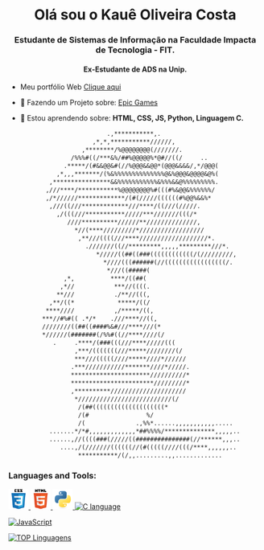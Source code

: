 <h1 align="center">Olá sou o Kauê Oliveira Costa</h1>
<h3 align="center">Estudante de Sistemas de Informação na Faculdade Impacta de Tecnologia - FIT.</h3>
<h4 align="center">Ex-Estudante de ADS na Unip.</h4>

 - Meu portfólio Web [Clique aqui](https://kyuubyn.github.io/MeuPort/#)

- 🚀 Fazendo um Projeto sobre: [Epic Games](https://kyuubyn.github.io/EpicGamesPage/#)

- 🌱 Estou aprendendo sobre: **HTML, CSS, JS, Python, Linguagem C.**

                              .,***********,.                               
                          ,*,*,***********//////,                           
                       ,********/%@@@@@@@@(///////.                         
                    /%%%#((/***&%/##%@@@@@%*@#//((/     ..                  
                  .*****/(#&&@@&#(//%@@@&&@@*(@@@&&&&/,*/@@@(               
                ,*,,,*******/(%&%%%%%%%%%%%%%%@&%@@@&@@@@&@%(               
              ,****************&&%%%%%%%%%%%&%%%&&@%%%%%%%%%.               
             ,///****/***********%@@@@@@@@%#(((#%&@@&%%%%%%/                
             ,/*//////*************/(#(/////((((((#%@@%&&%*                 
              ,///((///*************///****/((///(/////.                    
                ,/(((///***********/////***///////(((/*                     
                   ////**********//////**//////////////,                    
                     *//(****/////////*//////////////////                   
                      ,**///((((///****///////////////////*.                
                        .///////((//*********,,,,,*********///*.            
                           */////((##((###((((((((((((/(/////////,          
                             *////(((######(//(((((((((((((((((/.           
                              *///((#####(                                  
                  ,*,          ****/((##(                                   
                 ,*//           ***//((((.                                  
                **///           ./**//(((,                                  
              ,**/((*            *****/((/                                  
             ****////           ,/*****/((,                                 
            ***//#%#(( .*/*    .///****//((,                                
            ////////((##((####%&#///****///(*                               
            *//////(#######(/%%#((//****////(/                              
               .     .****/(###(((///****/////(((                           
                     ,***/(((((((///*****////////(/                         
                     ***///(((((////*****////*//////                        
                    .***///////////*******////*/////.                       
                    **********************//////////*                       
                    ***********************/////////*                       
                    ,**********/////////////////////                        
                     *//////////////////////////(/                          
                      /(##((((((((((((((((((((*                             
                      /(#                %/                                 
                      /(              .,%%*......,,,,,,,,,,,.....           
              .......*/*#,,,,,,,,,,,,,*##%%%%/**************,,,,,..         
              ......,//((((###(/////((###############(//******,,,..         
                 ....,/(///////((((((//(#(((((////(((/****,,,,,,..          
                      ***********/(/,,.........,,.............        
                      
<h3 align="left">Languages and Tools:</h3>
<p align="left"> <a href="https://www.w3schools.com/css/" target="_blank" rel="noreferrer"> <img src="https://raw.githubusercontent.com/devicons/devicon/master/icons/css3/css3-original-wordmark.svg" alt="css3" width="40" height="40"/> </a> <a href="https://www.w3.org/html/" target="_blank" rel="noreferrer"> <img src="https://raw.githubusercontent.com/devicons/devicon/master/icons/html5/html5-original-wordmark.svg" alt="html5" width="40" height="40"/> </a> <a href="https://www.python.org" target="_blank" rel="noreferrer"> <img src="https://raw.githubusercontent.com/devicons/devicon/master/icons/python/python-original.svg" alt="python" width="40" height="40"/> </a>
<a href="https://visualstudio.microsoft.com/pt-br/vs/features/cplusplus/" target="_blank" rel="noreferrer"> <img src="https://upload.wikimedia.org/wikipedia/commons/thumb/1/18/C_Programming_Language.svg/1200px-C_Programming_Language.svg.png" alt="C language" width="40" height="40"/></p>
<a href="[https://visualstudio.microsoft.com/pt-br/vs/features/cplusplus/](https://www.javascript.com)" target="_blank" rel="noreferrer"> <img src="https://upload.wikimedia.org/wikipedia/commons/thumb/9/99/Unofficial_JavaScript_logo_2.svg/800px-Unofficial_JavaScript_logo_2.svg.png" alt="JavaScript" width="40" height="40"/></p>
  
![TOP Linguagens](https://github-readme-stats.vercel.app/api/top-langs/?username=kyuubyN&layout=compact&theme=dracula)

